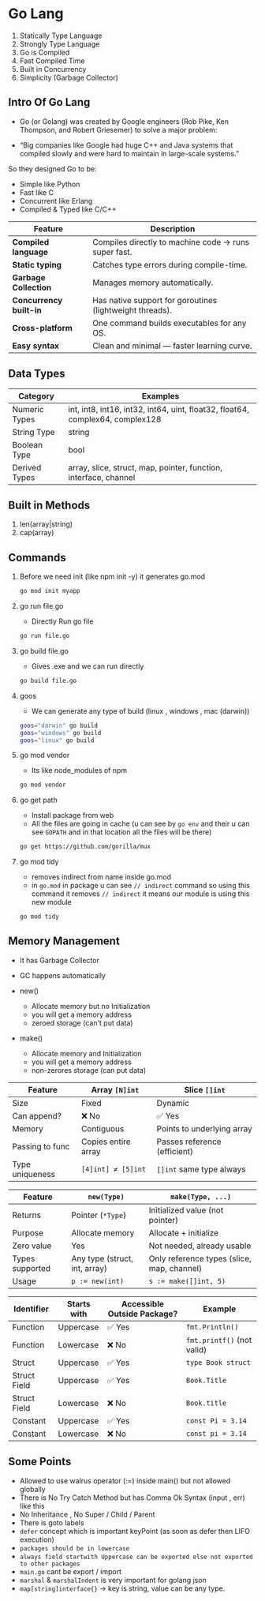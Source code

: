 # Go Lang

1. Statically Type Language
2. Strongly Type Language
3. Go is Compiled
4. Fast Compiled Time
5. Built in Concurrency
6. Simplicity (Garbage Collector)

## Intro Of Go Lang

- Go (or Golang) was created by Google engineers (Rob Pike, Ken Thompson, and Robert Griesemer) to solve a major problem:

- “Big companies like Google had huge C++ and Java systems that compiled slowly and were hard to maintain in large-scale systems.”

So they designed Go to be:

- Simple like Python
- Fast like C
- Concurrent like Erlang
- Compiled & Typed like C/C++

| Feature                  | Description                                              |
| ------------------------ | -------------------------------------------------------- |
| **Compiled language**    | Compiles directly to machine code → runs super fast.     |
| **Static typing**        | Catches type errors during compile-time.                 |
| **Garbage Collection**   | Manages memory automatically.                            |
| **Concurrency built-in** | Has native support for goroutines (lightweight threads). |
| **Cross-platform**       | One command builds executables for any OS.               |
| **Easy syntax**          | Clean and minimal — faster learning curve.               |

## Data Types

| Category      | Examples                                                                      |
| ------------- | ----------------------------------------------------------------------------- |
| Numeric Types | int, int8, int16, int32, int64, uint, float32, float64, complex64, complex128 |
| String Type   | string                                                                        |
| Boolean Type  | bool                                                                          |
| Derived Types | array, slice, struct, map, pointer, function, interface, channel              |

## Built in Methods

1. len(array|string)
2. cap(array)

## Commands

1. Before we need init (like npm init -y) it generates go.mod

   ```bash
   go mod init myapp
   ```

2. go run file.go

   - Directly Run go file

   ```bash
   go run file.go
   ```

3. go build file.go

   - Gives .exe and we can run directly

   ```bash
   go build file.go
   ```

4. goos

   - We can generate any type of build (linux , windows , mac (darwin))

   ```bash
   goos="darwin" go build
   goos="windows" go build
   goos="linux" go build
   ```

5. go mod vendor

   - Its like node_modules of npm

   ```bash
   go mod vendor
   ```

6. go get path
   - Install package from web
   - All the files are going in cache (u can see by `go env` and their u can see `GOPATH` and in that location all the files will be there)
   ```bash
   go get https://github.com/gorilla/mux
   ```

7. go mod tidy
   - removes indirect from name inside go.mod
   - in `go.mod` in package u can see `// indirect` command so using this command it removes `// indirect` it means our module is using this new module
   ```bash
   go mod tidy
   ``` 

## Memory Management

- It has Garbage Collector
- GC happens automatically

- new()

  - Allocate memory but no Initialization
  - you will get a memory address
  - zeroed storage (can't put data)

- make()
  - Allocate memory and Initialization
  - you will get a memory address
  - non-zerores storage (can put data)

| Feature         | Array `[N]int`      | Slice `[]int`                |
| --------------- | ------------------- | ---------------------------- |
| Size            | Fixed               | Dynamic                      |
| Can append?     | ❌ No               | ✅ Yes                       |
| Memory          | Contiguous          | Points to underlying array   |
| Passing to func | Copies entire array | Passes reference (efficient) |
| Type uniqueness | `[4]int] ≠ [5]int`  | `[]int` same type always     |

| Feature         | `new(Type)`                   | `make(Type, ...)`                          |
| --------------- | ----------------------------- | ------------------------------------------ |
| Returns         | Pointer (`*Type`)             | Initialized value (not pointer)            |
| Purpose         | Allocate memory               | Allocate + initialize                      |
| Zero value      | Yes                           | Not needed, already usable                 |
| Types supported | Any type (struct, int, array) | Only reference types (slice, map, channel) |
| Usage           | `p := new(int)`               | `s := make([]int, 5)`                      |

| Identifier   | Starts with | Accessible Outside Package? | Example                    |
| ------------ | ----------- | --------------------------- | -------------------------- |
| Function     | Uppercase   | ✅ Yes                      | `fmt.Println()`            |
| Function     | Lowercase   | ❌ No                       | `fmt.printf()` (not valid) |
| Struct       | Uppercase   | ✅ Yes                      | `type Book struct`         |
| Struct Field | Uppercase   | ✅ Yes                      | `Book.Title`               |
| Struct Field | Lowercase   | ❌ No                       | `Book.title`               |
| Constant     | Uppercase   | ✅ Yes                      | `const Pi = 3.14`          |
| Constant     | Lowercase   | ❌ No                       | `const pi = 3.14`          |

## Some Points

- Allowed to use walrus operator (:=) inside main() but not allowed globally
- There is No Try Catch Method but has Comma Ok Syntax (input , err) like this
- No Inheritance , No Super / Child / Parent
- There is goto labels
- `defer` concept which is important keyPoint (as soon as defer then LIFO execution)
- `packages should be in lowercase`
- `always field startwith Uppercase can be exported else not exported to other packages`
- `main.go` cant be export / import
- `marshal` & `marshalIndent` is very important for golang json
- `map[string]interface{}` → key is string, value can be any type.
